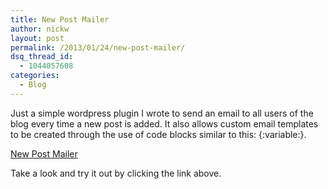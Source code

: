 ```yaml
---
title: New Post Mailer
author: nickw
layout: post
permalink: /2013/01/24/new-post-mailer/
dsq_thread_id:
  - 1044057608
categories:
  - Blog
---
```

Just a simple wordpress plugin I wrote to send an email to all users of the blog every time a new post is added. It also allows custom email templates to be created through the use of code blocks similar to this: {:variable:}.

[New Post Mailer][1]

Take a look and try it out by clicking the link above.

 [1]: http://cdn.nickwhyte.com/static/2013/01/New-Post-Emailer.zip